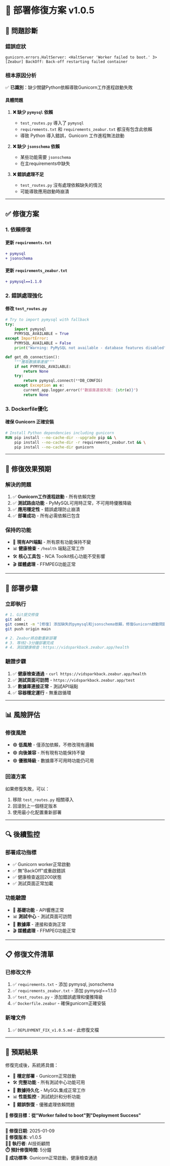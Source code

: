 ﻿# 🔧 部署修復方案 v1.0.5

## 🚨 **問題診斷**

### **錯誤症狀**
```
gunicorn.errors.HaltServer: <HaltServer 'Worker failed to boot.' 3>
[Zeabur] BackOff: Back-off restarting failed container
```

### **根本原因分析**
✅ **已識別**：缺少關鍵Python依賴導致Gunicorn工作進程啟動失敗

#### **具體問題**
1. **❌ 缺少 `pymysql` 依賴**
   - `test_routes.py` 導入了 `pymysql`
   - `requirements.txt` 和 `requirements_zeabur.txt` 都沒有包含此依賴
   - 導致 Python 導入錯誤，Gunicorn 工作進程無法啟動

2. **❌ 缺少 `jsonschema` 依賴**
   - 某些功能需要 `jsonschema`
   - 在主requirements中缺失

3. **❌ 錯誤處理不足**
   - `test_routes.py` 沒有處理依賴缺失的情況
   - 可能導致應用啟動時崩潰

---

## ✅ **修復方案**

### **1. 依賴修復**

#### **更新 `requirements.txt`**
```diff
+ pymysql
+ jsonschema
```

#### **更新 `requirements_zeabur.txt`**
```diff
+ pymysql==1.1.0
```

### **2. 錯誤處理強化**

#### **修改 `test_routes.py`**
```python
# Try to import pymysql with fallback
try:
    import pymysql
    PYMYSQL_AVAILABLE = True
except ImportError:
    PYMYSQL_AVAILABLE = False
    print("Warning: PyMySQL not available - database features disabled")

def get_db_connection():
    """獲取數據庫連接"""
    if not PYMYSQL_AVAILABLE:
        return None
    try:
        return pymysql.connect(**DB_CONFIG)
    except Exception as e:
        current_app.logger.error(f"數據庫連接失敗: {str(e)}")
        return None
```

### **3. Dockerfile優化**

#### **確保 Gunicorn 正確安裝**
```dockerfile
# Install Python dependencies including gunicorn
RUN pip install --no-cache-dir --upgrade pip && \
    pip install --no-cache-dir -r requirements_zeabur.txt && \
    pip install --no-cache-dir gunicorn
```

---

## 🎯 **修復效果預期**

### **解決的問題**
1. ✅ **Gunicorn工作進程啟動** - 所有依賴完整
2. ✅ **測試路由功能** - PyMySQL可用時正常，不可用時優雅降級
3. ✅ **應用穩定性** - 錯誤處理防止崩潰
4. ✅ **部署成功** - 所有必需依賴已包含

### **保持的功能**
- 🔄 **現有API端點** - 所有原有功能保持不變
- 📊 **健康檢查** - `/health` 端點正常工作
- 🛠️ **核心工具包** - NCA Toolkit核心功能不受影響
- 🎬 **媒體處理** - FFMPEG功能正常

---

## 🚀 **部署步驟**

### **立即執行**
```bash
# 1. Git提交修復
git add .
git commit -m "[修復] 添加缺失的pymysql和jsonschema依賴，修復Gunicorn啟動問題"
git push origin main

# 2. Zeabur將自動重新部署
# 3. 等待2-3分鐘部署完成
# 4. 測試健康檢查：https://vidsparkback.zeabur.app/health
```

### **驗證步驟**
1. ✅ **健康檢查通過** - `curl https://vidsparkback.zeabur.app/health`
2. ✅ **測試頁面可訪問** - `https://vidsparkback.zeabur.app/test`
3. ✅ **數據庫連接正常** - 測試API端點
4. ✅ **容器穩定運行** - 無重啟循環

---

## 📊 **風險評估**

### **修復風險**
- 🟢 **低風險** - 僅添加依賴，不修改現有邏輯
- 🟢 **向後兼容** - 所有現有功能保持不變
- 🟢 **優雅降級** - 數據庫不可用時功能仍可用

### **回滾方案**
如果修復失敗，可以：
1. 移除 `test_routes.py` 相關導入
2. 回滾到上一個穩定版本
3. 使用最小化配置重新部署

---

## 🔍 **後續監控**

### **部署成功指標**
- ✅ Gunicorn worker正常啟動
- ✅ 無"BackOff"或重啟錯誤
- ✅ 健康檢查返回200狀態
- ✅ 測試頁面正常加載

### **功能驗證**
- 🧪 **基礎功能** - API響應正常
- 📊 **測試中心** - 測試頁面可訪問
- 💾 **數據庫** - 連接和查詢正常
- 🎬 **媒體處理** - FFMPEG功能正常

---

## 📋 **修復文件清單**

### **已修改文件**
1. ✅ `requirements.txt` - 添加 pymysql, jsonschema
2. ✅ `requirements_zeabur.txt` - 添加 pymysql==1.1.0
3. ✅ `test_routes.py` - 添加錯誤處理和優雅降級
4. ✅ `Dockerfile.zeabur` - 確保gunicorn正確安裝

### **新增文件**
1. ✅ `DEPLOYMENT_FIX_v1.0.5.md` - 此修復文檔

---

## 🎉 **預期結果**

修復完成後，系統將具備：
- 🚀 **穩定部署** - Gunicorn正常啟動
- 🛠️ **完整功能** - 所有測試中心功能可用
- 💾 **數據持久化** - MySQL集成正常工作
- 📊 **性能監控** - 測試統計和分析功能
- 🔧 **錯誤恢復** - 優雅處理依賴問題

**🎯 修復目標：從"Worker failed to boot"到"Deployment Success"**

---

**📅 修復日期**: 2025-01-09  
**🔧 修復版本**: v1.0.5  
**👨‍💻 執行者**: AI技術顧問  
**⏱️ 預計修復時間**: 5分鐘  
**🎯 成功標準**: Gunicorn正常啟動，健康檢查通過




